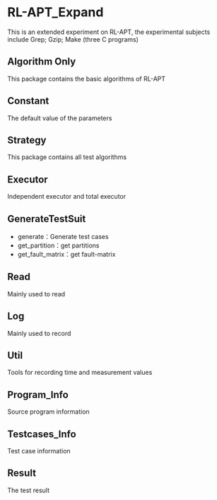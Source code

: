 # RL-APT_Expand
This is an extended experiment on RL-APT, the experimental subjects include Grep; Gzip; Make (three C programs)

## Algorithm Only
This package contains the basic algorithms of RL-APT
## Constant
The default value of the parameters
## Strategy
This package contains all test algorithms
## Executor
Independent executor and total executor

## GenerateTestSuit
- generate：Generate test cases
- get_partition：get partitions
- get_fault_matrix：get fault-matrix

## Read
Mainly used to read
## Log
Mainly used to record
## Util
Tools for recording time and measurement values

## Program_Info
Source program information
## Testcases_Info
Test case information
## Result
The test result
